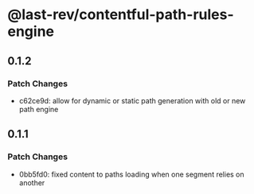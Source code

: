 # @last-rev/contentful-path-rules-engine

## 0.1.2

### Patch Changes

- c62ce9d: allow for dynamic or static path generation with old or new path engine

## 0.1.1

### Patch Changes

- 0bb5fd0: fixed content to paths loading when one segment relies on another
